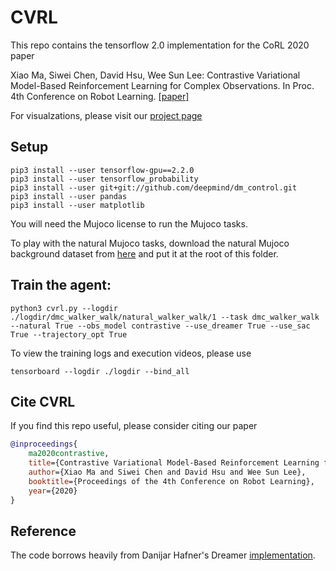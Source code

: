 # CVRL
This repo contains the tensorflow 2.0 implementation for the CoRL 2020 paper

Xiao Ma, Siwei Chen, David Hsu, Wee Sun Lee: Contrastive Variational Model-Based Reinforcement Learning for Complex Observations. In Proc. 4th Conference on Robot Learning. [[paper]](https://arxiv.org/abs/2008.02430)

For visualzations, please visit our [project page](https://sites.google.com/view/cvrl/home)

## Setup
```
pip3 install --user tensorflow-gpu==2.2.0
pip3 install --user tensorflow_probability
pip3 install --user git+git://github.com/deepmind/dm_control.git
pip3 install --user pandas
pip3 install --user matplotlib
```

You will need the Mujoco license to run the Mujoco tasks. 

To play with the natural Mujoco tasks, download the natural Mujoco background dataset from [here](https://drive.google.com/drive/folders/1r7i1PYY_Yhfhu7T8hlhi2DJtaeD6lIvp?usp=sharing) and put it at the root of this folder. 


## Train the agent:

```
python3 cvrl.py --logdir ./logdir/dmc_walker_walk/natural_walker_walk/1 --task dmc_walker_walk --natural True --obs_model contrastive --use_dreamer True --use_sac True --trajectory_opt True
```

To view the training logs and execution videos, please use 
```
tensorboard --logdir ./logdir --bind_all
```

## Cite CVRL

If you find this repo useful, please consider citing our paper

```bibtex
@inproceedings{
    ma2020contrastive,
    title={Contrastive Variational Model-Based Reinforcement Learning for Complex Observations},
    author={Xiao Ma and Siwei Chen and David Hsu and Wee Sun Lee},
    booktitle={Proceedings of the 4th Conference on Robot Learning},
    year={2020}
}
```

## Reference
The code borrows heavily from Danijar Hafner's Dreamer [implementation](https://github.com/danijar/dreamer).
